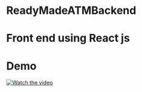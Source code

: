 # ReadyMadeATMBackend
# Front end using React js 


# Demo

[![Watch the video](https://www.techsmith.com/blog/wp-content/uploads/2021/02/video-thumbnails-hero-1.png)](https://raw.githubusercontent.com/sugan0tech-presidio/ReadyMadeATMBackend/main/ATM.mp4)
